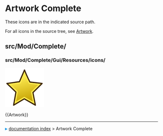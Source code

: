 # Artwork Complete
These icons are in the indicated source path.

For all icons in the source tree, see [Artwork](Artwork.md).

## src/Mod/Complete/

### src/Mod/Complete/Gui/Resources/icons/

 ![](images/CompleteWorkbench.svg ) 


{{Artwork}}



---
![](images/Right_arrow.png) [documentation index](../README.md) > Artwork Complete
